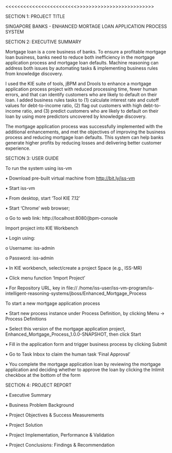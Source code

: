 <<<<<<<<<<<<<<<<<<<<<<<<<Start of Template>>>>>>>>>>>>>>>>>>>>>>>>>>>

SECTION 1: PROJECT TITLE

SINGAPORE BANKS - ENHANCED MORTAGE LOAN APPLICATION PROCESS SYSTEM

SECTION 2: EXECUTIVE SUMMARY

Mortgage loan is a core business of banks. To ensure a profitable mortgage loan business, banks need to reduce both inefficiency in the mortgage application process and mortgage loan defaults. Machine reasoning can address both issues by automating tasks & implementing business rules from knowledge discovery.

I used the KIE suite of tools, jBPM and Drools to enhance a mortgage application process project with reduced processing time, fewer human errors, and that can identify customers who are likely to default on their loan. I added business rules tasks to (1) calculate interest rate and cutoff values for debt-to-income ratio, (2) flag out customers with high debt-to-income ratio, and (3) predict customers who are likely to default on their loan by using more predictors uncovered by knowledge discovery.  

The mortgage application process was successfully implemented with the additional enhancements, and met the objectives of improving the business process and reducing mortgage loan defaults. This system can help banks generate higher profits by reducing losses and delivering better customer experience.

SECTION 3: USER GUIDE

To run the system using iss-vm

•	Download pre-built virtual machine from http://bit.ly/iss-vm

•	Start iss-vm

•	From desktop, start ‘Tool KIE 7.12’

•	Start ‘Chrome’ web browser; 

o	Go to web link: http://localhost:8080/jbpm-console

Import project into KIE Workbench

•	Login using: 

o	Username: iss-admin

o	Password: iss-admin

•	In KIE workbench, select/create a project Space (e.g., ISS-MR)

•	Click menu function ‘Import Project’

•	For Repository URL, key in file:// /home/iss-user/iss-vm-program/is-intelligent-reasoning-systems/jboss/Enhanced_Mortgage_Process

To start a new mortgage application process

•	Start new process instance under Process Definition, by clicking Menu → Process Definitions

•	Select this version of the mortgage application project, Enhanced_Mortgage_Process_1.0.0-SNAPSHOT, then click Start 

•	Fill in the application form and trigger business process by clicking Submit

•	Go to Task Inbox to claim the human task ‘Final Approval’

•	You complete the mortgage application loan by reviewing the mortgage application and deciding whether to approve the loan by clicking the Inlimit checkbox at the bottom of the form

SECTION 4: PROJECT REPORT

•	Executive Summary

•	Business Problem Background

•	Project Objectives & Success Measurements

•	Project Solution

•	Project Implementation, Performance & Validation

•	Project Conclusions: Findings & Recommendation
